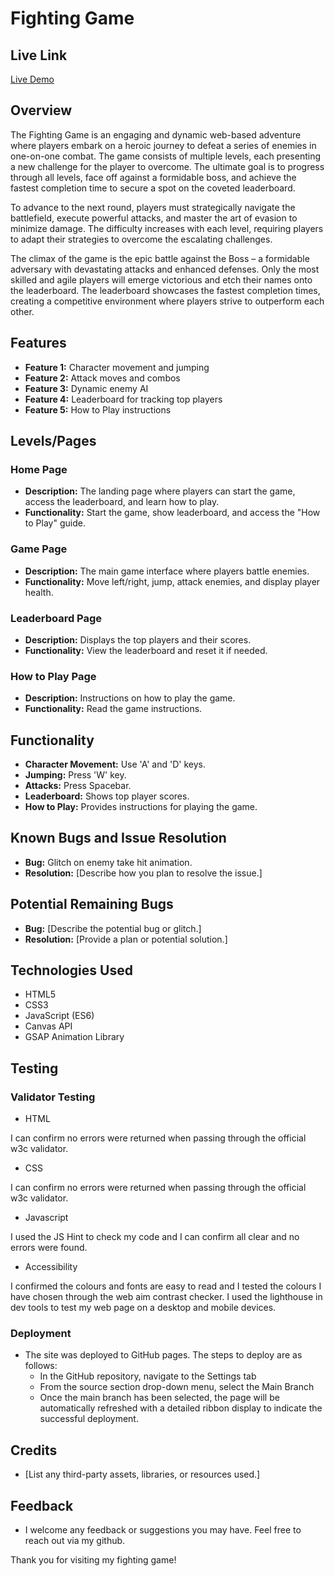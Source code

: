 # Fighting Game

## Live Link
[Live Demo](https://huddy2022.github.io/fighting-game/)

## Overview
The Fighting Game is an engaging and dynamic web-based adventure where players embark on a heroic journey to defeat a series of enemies in one-on-one combat. The game consists of multiple levels, each presenting a new challenge for the player to overcome. The ultimate goal is to progress through all levels, face off against a formidable boss, and achieve the fastest completion time to secure a spot on the coveted leaderboard.

To advance to the next round, players must strategically navigate the battlefield, execute powerful attacks, and master the art of evasion to minimize damage. The difficulty increases with each level, requiring players to adapt their strategies to overcome the escalating challenges.

The climax of the game is the epic battle against the Boss – a formidable adversary with devastating attacks and enhanced defenses. Only the most skilled and agile players will emerge victorious and etch their names onto the leaderboard. The leaderboard showcases the fastest completion times, creating a competitive environment where players strive to outperform each other.


## Features
- **Feature 1:** Character movement and jumping
- **Feature 2:** Attack moves and combos
- **Feature 3:** Dynamic enemy AI
- **Feature 4:** Leaderboard for tracking top players
- **Feature 5:** How to Play instructions

## Levels/Pages

### Home Page
- **Description:** The landing page where players can start the game, access the leaderboard, and learn how to play.
- **Functionality:** Start the game, show leaderboard, and access the "How to Play" guide.

### Game Page
- **Description:** The main game interface where players battle enemies.
- **Functionality:** Move left/right, jump, attack enemies, and display player health.

### Leaderboard Page
- **Description:** Displays the top players and their scores.
- **Functionality:** View the leaderboard and reset it if needed.

### How to Play Page
- **Description:** Instructions on how to play the game.
- **Functionality:** Read the game instructions.

## Functionality
- **Character Movement:** Use 'A' and 'D' keys.
- **Jumping:** Press 'W' key.
- **Attacks:** Press Spacebar.
- **Leaderboard:** Shows top player scores.
- **How to Play:** Provides instructions for playing the game.

## Known Bugs and Issue Resolution
- **Bug:** Glitch on enemy take hit animation.
- **Resolution:** [Describe how you plan to resolve the issue.]

## Potential Remaining Bugs
- **Bug:** [Describe the potential bug or glitch.]
- **Resolution:** [Provide a plan or potential solution.]

## Technologies Used
- HTML5
- CSS3
- JavaScript (ES6)
- Canvas API
- GSAP Animation Library

## Testing
### Validator Testing

- HTML

I can confirm no errors were returned when passing through the official w3c validator.

- CSS

I can confirm no errors were returned when passing through the official w3c validator.

- Javascript

I used the JS Hint to check my code and I can confirm all clear and no errors were found.

- Accessibility

I confirmed the colours and fonts are easy to read and I tested the colours I have chosen through the web aim contrast checker.
I used the lighthouse in dev tools to test my web page on a desktop and mobile devices.

### Deployment

- The site was deployed to GitHub pages. The steps to deploy are as follows:
   - In the GitHub repository, navigate to the Settings tab
   - From the source section drop-down menu, select the Main Branch
   - Once the main branch has been selected, the page will be automatically refreshed with a detailed ribbon display to indicate the successful deployment.

## Credits
- [List any third-party assets, libraries, or resources used.]

## Feedback
- I welcome any feedback or suggestions you may have. Feel free to reach out via my github.

Thank you for visiting my fighting game!

